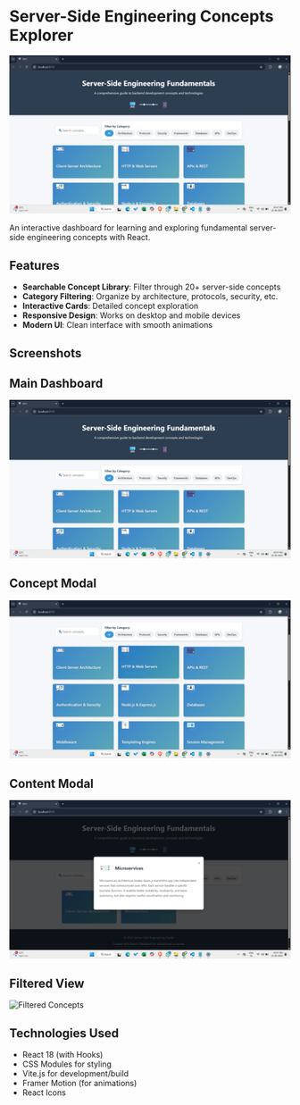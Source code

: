 # Server-Side Engineering Concepts Explorer
 
![Application Screenshot](./screenshots/landing.png) 

An interactive dashboard for learning and exploring fundamental server-side engineering concepts with React.

## Features

- **Searchable Concept Library**: Filter through 20+ server-side concepts
- **Category Filtering**: Organize by architecture, protocols, security, etc.
- **Interactive Cards**: Detailed concept exploration
- **Responsive Design**: Works on desktop and mobile devices
- **Modern UI**: Clean interface with smooth animations

## Screenshots

## Main Dashboard  
![Main View](./screenshots/landing.png)


## Concept Modal  
![Concepts ](./screenshots/concept.png)


## Content Modal  
![concept Detail](./screenshots/content.png)

## Filtered View  
![Filtered Concepts](./screenshots/ilterPage.png)


## Technologies Used

- React 18 (with Hooks)
- CSS Modules for styling
- Vite.js for development/build
- Framer Motion (for animations)
- React Icons
